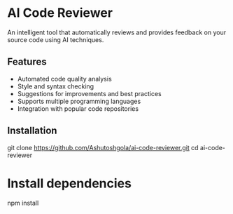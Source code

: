 # AI Code Reviewer

An intelligent tool that automatically reviews and provides feedback on your source code using AI techniques.

## Features

- Automated code quality analysis
- Style and syntax checking
- Suggestions for improvements and best practices
- Supports multiple programming languages
- Integration with popular code repositories

## Installation

git clone https://github.com/Ashutoshgola/ai-code-reviewer.git
cd ai-code-reviewer
# Install dependencies
npm install

